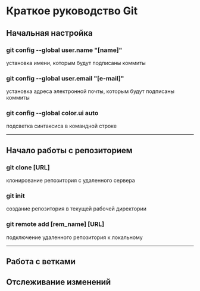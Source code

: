 # Краткое руководство Git

## Начальная настройка
### git config --global user.name "[name]"
установка имени, которым будут подписаны коммиты

### git config --global user.email "[e-mail]"
установка адреса электронной почты, которым будут подписаны коммиты

### git config --global color.ui auto
подсветка синтаксиса в командной строке

---
## Начало работы с репозиторием
### git clone [URL]
клонирование репозитория с удаленного сервера

### git init
создание репозитория в текущей рабочей директории

### git remote add [rem_name] [URL]
подключение удаленного репозитория к локальному

---
## Работа с ветками
## Отслеживание изменений
